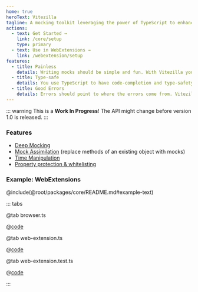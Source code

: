 ```yaml
---
home: true
heroText: Vitezilla
tagline: A mocking toolkit leveraging the power of TypeScript to enhance your Vitest experience.
actions:
  - text: Get Started →
    link: /core/setup
    type: primary
  - text: Use in WebExtensions →
    link: /webextension/setup
features:
  - title: Painless
    details: Writing mocks should be simple and fun. With Vitezilla you can skip writing manual mocks of deeply nested APIs and focus on writing tests.
  - title: Type-safe
    details: You use TypeScript to have code-completion and type-safety? Great! Vitezilla uses the types you have to ensure a pleasant experience!
  - title: Good Errors
    details: Errors should point to where the errors come from. Vitezilla will give you hints on where you expected calls and where they actually happened.
---
```


<!-- #region contents -->

::: warning
This is a **Work In Progress**! The API might change before version 1.0 is released.
:::

### Features

- [Deep Mocking](/core/deep-mock.md)
- [Mock Assimilation](/core/mock-assimilate.md) (replace methods of an existing object with mocks)
- [Time Manipulation](/core/mock-time.md)
- [Property protection & whitelisting](/core/utils.md)

### Example: WebExtensions

@include(@root/packages/core/README.md#example-text)

::: tabs

@tab browser.ts

@[code](@root/packages/core/example/browser.ts)

@tab web-extension.ts

@[code](@root/packages/core/example/web-extension.ts)

@tab web-extension.test.ts

@[code](@root/packages/core/example/web-extension.test.ts)

:::

<!-- #endregion contents -->
